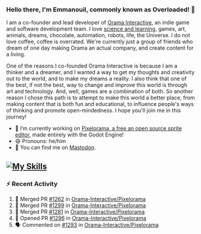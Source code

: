 ### Hello there, I'm Emmanouil, commonly known as Overloaded! 👋
I am a co-founder and lead developer of [Orama Interactive](https://www.oramainteractive.com/), an indie game and software development team. I love [science and learning](https://github.com/OverloadedOrama/KnowledgeBase), games, art, animals, dreams, chocolate, automation, robots, life, the Universe. I do not love coffee, coffee is overrated. We're currently just a group of friends who dream of one day making Orama an actual company, and create content for a living.

One of the reasons I co-founded Orama Interactive is because I am a thinker and a dreamer, and I wanted a way to get my thoughts and creativity out to the world, and to make my dreams a reality. I also think that one of the best, if not the best, way to change and improve this world is through art and technology. And, well, games are a combination of both. So another reason I chose this path is to attempt to make this world a better place, from making content that is both fun and educational, to influence people's ways of thinking and promote open-mindedness. I hope you'll join me in this journey!

- 🔭 I’m currently working on [Pixelorama, a free an open source sprite editor](https://github.com/Orama-Interactive/Pixelorama), made entirely with the Godot Engine!
- 😄 Pronouns: he/him
- 🐘 You can find me on <a rel="me" href="https://mastodon.social/@Overloaded">Mastodon</a>.

[![My Skills](https://skillicons.dev/icons?i=godot,py,cpp,cs,git,linux,html)](https://skillicons.dev)
---

### :zap: Recent Activity

<!--START_SECTION:activity-->
1. 🎉 Merged PR [#1262](https://github.com/Orama-Interactive/Pixelorama/pull/1262) in [Orama-Interactive/Pixelorama](https://github.com/Orama-Interactive/Pixelorama)
2. 🎉 Merged PR [#1299](https://github.com/Orama-Interactive/Pixelorama/pull/1299) in [Orama-Interactive/Pixelorama](https://github.com/Orama-Interactive/Pixelorama)
3. 🎉 Merged PR [#1281](https://github.com/Orama-Interactive/Pixelorama/pull/1281) in [Orama-Interactive/Pixelorama](https://github.com/Orama-Interactive/Pixelorama)
4. 💪 Opened PR [#1296](https://github.com/Orama-Interactive/Pixelorama/pull/1296) in [Orama-Interactive/Pixelorama](https://github.com/Orama-Interactive/Pixelorama)
5. 🗣 Commented on [#1293](https://github.com/Orama-Interactive/Pixelorama/issues/1293#issuecomment-3019077595) in [Orama-Interactive/Pixelorama](https://github.com/Orama-Interactive/Pixelorama)
<!--END_SECTION:activity-->

<!--
**OverloadedOrama/OverloadedOrama** is a ✨ _special_ ✨ repository because its `README.md` (this file) appears on your GitHub profile.

Here are some ideas to get you started:

- 👯 I’m looking to collaborate on ...
- 🤔 I’m looking for help with ...
- 💬 Ask me about ...
- 📫 How to reach me: ...
- ⚡ Fun fact: ...
-->
